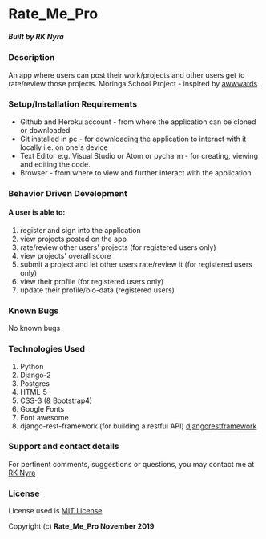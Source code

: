 # Rate_Me_Pro

##### Built by **RK Nyra**

### Description
An app where users can post their work/projects and other users get to rate/review those projects.
Moringa School Project - inspired by [awwwards](https://www.awwwards.com/)

### Setup/Installation Requirements
* Github and Heroku account - from where the application can be cloned or downloaded
* Git installed in pc - for downloading the application to interact with it locally i.e. on one's device
* Text Editor e.g. Visual Studio or Atom or pycharm - for creating, viewing and editing the code.
* Browser - from where to view and further interact with the application

### Behavior Driven Development
#### A user is able to:
1. register and sign into the application
2. view projects posted on the app
3. rate/review other users' projects (for registered users only)
4. view projects' overall score
5. submit a project and let other users rate/review it (for registered users only)
6. view their profile (for registered users only)
7. update their profile/bio-data (registered users)

### Known Bugs
No known bugs

### Technologies Used
1. Python 
2. Django-2
3. Postgres
4. HTML-5
5. CSS-3 (& Bootstrap4)
6. Google Fonts
7. Font awesome
8. django-rest-framework (for building a restful API) [djangorestframework](https://www.django-rest-framework.org/tutorial/quickstart/)


### Support and contact details
For pertinent comments, suggestions or questions, you may contact me at [RK Nyra](https://www.gmail.com/)

### License
License used is <a href="https://choosealicense.com/licenses/mit/">MIT License</a> <br>

Copyright (c) **Rate_Me_Pro November 2019**